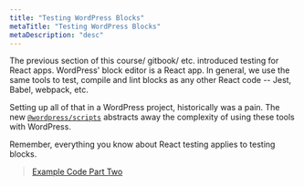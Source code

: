 ```yaml
---
title: "Testing WordPress Blocks"
metaTitle: "Testing WordPress Blocks"
metaDescription: "desc"
---
```


The previous section of this course/ gitbook/ etc. introduced testing for React apps. WordPress' block editor is a React app. In general, we use the same tools to test, compile and lint blocks as any other React code -- Jest, Babel, webpack, etc.

Setting up all of that in a WordPress project, historically was a pain. The new [`@wordpress/scripts`](https://developer.wordpress.org/block-editor/packages/packages-scripts/) abstracts away the complexity of using these tools with WordPress.

Remember, everything you know about React testing applies to testing blocks.

> [Example Code Part Two](https://github.com/Shelob9/testing-react-wordpress)



